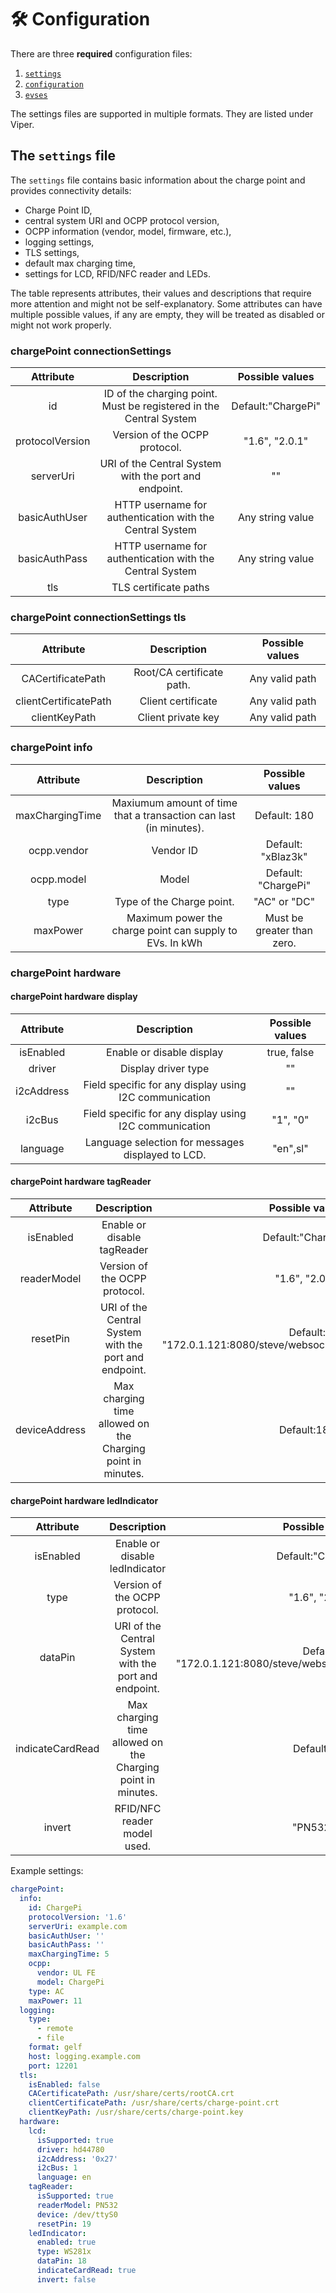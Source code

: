# 🛠️ Configuration

There are three **required** configuration files:

1. [`settings`](../../../configs/settings.json)
2. [`configuration`](../../../configs/configuration.json)
3. [`evses`](../../configs/evses/connector-1.json)

The settings files are supported in multiple formats. They are listed under Viper.

## The `settings` file

The `settings` file contains basic information about the charge point and provides connectivity details:

- Charge Point ID,
- central system URI and OCPP protocol version,
- OCPP information (vendor, model, firmware, etc.),
- logging settings,
- TLS settings,
- default max charging time,
- settings for LCD, RFID/NFC reader and LEDs.

The table represents attributes, their values and descriptions that require more attention and might not be
self-explanatory. Some attributes can have multiple possible values, if any are empty, they will be treated as disabled
or might not work properly.

### chargePoint connectionSettings

|    Attribute    |                            Description                             |  Possible values   | 
|:---------------:|:------------------------------------------------------------------:|:------------------:|
|       id        | ID of the charging point. Must be registered in the Central System | Default:"ChargePi" |
| protocolVersion |                   Version of the OCPP protocol.                    |   "1.6", "2.0.1"   |
|    serverUri    |       URI of the Central System with the port and endpoint.        |         ""         |
|  basicAuthUser  |      HTTP username for authentication with the Central System      |  Any string value  |
|  basicAuthPass  |      HTTP username for authentication with the Central System      |  Any string value  |
|       tls       |                       TLS certificate paths                        |                    |

### chargePoint connectionSettings tls

|       Attribute       |        Description        | Possible values | 
|:---------------------:|:-------------------------:|:---------------:|
|   CACertificatePath   | Root/CA certificate path. | Any valid path  |
| clientCertificatePath |    Client certificate     | Any valid path  |
|     clientKeyPath     |    Client private key     | Any valid path  |

### chargePoint info

|    Attribute    |                            Description                            |      Possible values       | 
|:---------------:|:-----------------------------------------------------------------:|:--------------------------:|
| maxChargingTime | Maxiumum amount of time that a transaction can last (in minutes). |        Default: 180        |
|   ocpp.vendor   |                             Vendor ID                             |     Default: "xBlaz3k"     |
|   ocpp.model    |                               Model                               |    Default: "ChargePi"     |
|      type       |                     Type of the Charge point.                     |        "AC" or "DC"        |
|    maxPower     |     Maximum power the charge point can supply to EVs. In kWh      | Must be greater than zero. |

### chargePoint hardware

#### chargePoint hardware display

| Attribute  |                      Description                       | Possible values | 
|:----------:|:------------------------------------------------------:|:---------------:|
| isEnabled  |               Enable or disable display                |   true, false   |
|   driver   |                  Display driver type                   |       ""        |
| i2cAddress | Field specific for any display using I2C communication |       ""        |
|   i2cBus   | Field specific for any display using I2C communication |    "1", "0"     | 
|  language  |   Language selection for messages displayed to LCD.    |    "en",sl"     |

#### chargePoint hardware tagReader

|   Attribute   |                         Description                         |                         Possible values                          | 
|:-------------:|:-----------------------------------------------------------:|:----------------------------------------------------------------:|
|   isEnabled   |                 Enable or disable tagReader                 |                        Default:"ChargePi"                        |
|  readerModel  |                Version of the OCPP protocol.                |                          "1.6", "2.0.1"                          |
|   resetPin    |    URI of the Central System with the port and endpoint.    | Default: "172.0.1.121:8080/steve/websocket/CentralSystemService" |
| deviceAddress | Max charging time allowed on the Charging point in minutes. |                           Default:180                            |

#### chargePoint hardware ledIndicator

|    Attribute     |                         Description                         |                         Possible values                          | 
|:----------------:|:-----------------------------------------------------------:|:----------------------------------------------------------------:|
|    isEnabled     |               Enable or disable ledIndicator                |                        Default:"ChargePi"                        |
|       type       |                Version of the OCPP protocol.                |                          "1.6", "2.0.1"                          |
|     dataPin      |    URI of the Central System with the port and endpoint.    | Default: "172.0.1.121:8080/steve/websocket/CentralSystemService" |
| indicateCardRead | Max charging time allowed on the Charging point in minutes. |                           Default:180                            |
|      invert      |                 RFID/NFC reader model used.                 |                           "PN532", ""                            | 

Example settings:

```yaml
chargePoint:
  info:
    id: ChargePi
    protocolVersion: '1.6'
    serverUri: example.com
    basicAuthUser: ''
    basicAuthPass: ''
    maxChargingTime: 5
    ocpp:
      vendor: UL FE
      model: ChargePi
    type: AC
    maxPower: 11
  logging:
    type:
      - remote
      - file
    format: gelf
    host: logging.example.com
    port: 12201
  tls:
    isEnabled: false
    CACertificatePath: /usr/share/certs/rootCA.crt
    clientCertificatePath: /usr/share/certs/charge-point.crt
    clientKeyPath: /usr/share/certs/charge-point.key
  hardware:
    lcd:
      isSupported: true
      driver: hd44780
      i2cAddress: '0x27'
      i2cBus: 1
      language: en
    tagReader:
      isSupported: true
      readerModel: PN532
      device: /dev/ttyS0
      resetPin: 19
    ledIndicator:
      enabled: true
      type: WS281x
      dataPin: 18
      indicateCardRead: true
      invert: false
```
